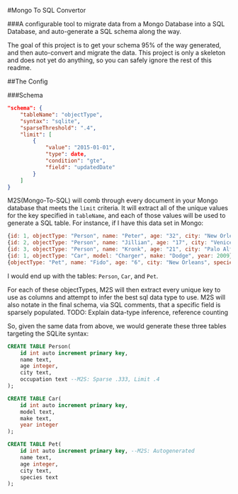 #Mongo To SQL Convertor

###A configurable tool to migrate data from a Mongo Database into a SQL Database, and auto-generate a SQL schema along the way.

The goal of this project is to get your schema 95% of the way generated, and then auto-convert and migrate the data.
This project is only a skeleton and does not yet do anything, so you can safely ignore the rest of this readme.

##The Config

###Schema

```json
"schema": {
	"tableName": "objectType",
	"syntax": "sqlite",
	"sparseThreshold": ".4",
	"limit": [
		{
			"value": "2015-01-01",
			"type": date,
			"condition": "gte",
			"field": "updatedDate"
		}
	]
}
```

M2S(Mongo-To-SQL) will comb through every document in your Mongo database that meets the `limit` criteria.  It will extract all of the unique values for the key specified in `tableName`, and each of those values will be used to generate a SQL table.  For instance, if I have this data set in Mongo:

```js
{id: 1, objectType: "Person", name: "Peter", age: "32", city: "New Orleans", occupation: "Therapist"},
{id: 2, objectType: "Person", name: "Jillian", age: "17", city: "Venice"},
{id: 3, objectType: "Person", name: "Kronk", age: "21", city: "Palo Alto"},
{id: 1, objectType: "Car", model: "Charger", make: "Dodge", year: 2009},
{objectType: "Pet", name: "Fido", age: "6", city: "New Orleans", species: "Iguana"}
```

I would end up with the tables: `Person`, `Car`, and `Pet`.

For each of these objectTypes, M2S will then extract every unique key to use as columns and attempt to infer the best sql data type to use. M2S will also notate in the final schema, via SQL comments, that a specific field is sparsely populated.
TODO: Explain data-type inference, reference counting

So, given the same data from above, we would generate these three tables targeting the SQLite syntax:

```sql
CREATE TABLE Person(
	id int auto increment primary key,
	name text,
	age integer,
	city text,
	occupation text --M2S: Sparse .333, Limit .4
);

CREATE TABLE Car(
	id int auto increment primary key,
	model text,
	make text,
	year integer
);

CREATE TABLE Pet(
	id int auto increment primary key, --M2S: Autogenerated
	name text,
	age integer,
	city text,
	species text
);
```